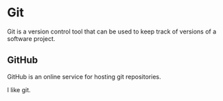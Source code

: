 # Git
Git is a version control tool that can be used to keep track of versions of a software project.
## GitHub
GitHub is an online service for hosting git repositories.
I like git.
